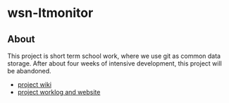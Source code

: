 wsn-ltmonitor
=============

## About

This project is short term school work, where we use git as common data storage. After about four weeks of intensive development, this project will be abandoned.

* [project wiki](https://github.com/utu/wsn-ltmonitor/wiki)
* [project worklog and website](http://utu.github.io/wsn-ltmonitor/)
